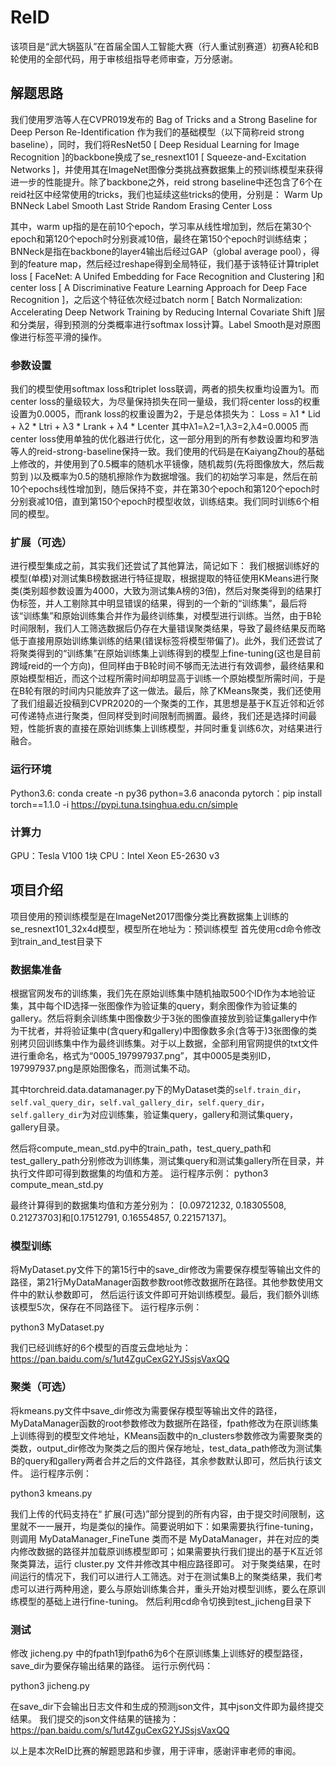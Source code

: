 # ReID
 
该项目是“武大锅盔队”在首届全国人工智能大赛（行人重试别赛道）初赛A轮和B轮使用的全部代码，用于审核组指导老师审查，万分感谢。

## 解题思路
我们使用罗浩等人在CVPR019发布的 Bag of Tricks and a Strong Baseline for Deep Person Re-Identification 作为我们的基础模型（以下简称reid strong baseline），同时，我们将ResNet50 [ Deep Residual Learning for Image Recognition ]的backbone换成了se_resnext101 [ Squeeze-and-Excitation Networks ]，并使用其在ImageNet图像分类挑战赛数据集上的预训练模型来获得进一步的性能提升。除了backbone之外，reid strong baseline中还包含了6个在reid社区中经常使用的tricks，我们也延续这些tricks的使用，分别是：
Warm Up
BNNeck
Label Smooth
Last Stride
Random Erasing
Center Loss

其中，warm up指的是在前10个epoch，学习率从线性增加到，然后在第30个epoch和第120个epoch时分别衰减10倍，最终在第150个epoch时训练结束；BNNeck是指在backbone的layer4输出后经过GAP（global average pool），得到的feature map，然后经过reshape得到全局特征，我们基于该特征计算triplet loss [ FaceNet: A Unifed Embedding for Face Recognition and Clustering ]和center loss [ A Discriminative Feature Learning Approach for Deep Face Recognition ]，之后这个特征依次经过batch norm [ Batch Normalization: Accelerating Deep Network Training by Reducing Internal Covariate Shift ]层和分类层，得到预测的分类概率进行softmax loss计算。Label Smooth是对原图像进行标签平滑的操作。

### 参数设置
我们的模型使用softmax loss和triplet loss联调，两者的损失权重均设置为1。而center loss的量级较大，为尽量保持损失在同一量级，我们将center loss的权重设置为0.0005，而rank loss的权重设置为2，于是总体损失为：
Loss = λ1 * Lid + λ2 * Ltri + λ3 * Lrank + λ4 * Lcenter
其中λ1=λ2=1,λ3=2,λ4=0.0005 而center loss使用单独的优化器进行优化，这一部分用到的所有参数设置均和罗浩等人的reid-strong-baseline保持一致。我们使用的代码是在KaiyangZhou的基础上修改的，并使用到了0.5概率的随机水平镜像，随机裁剪(先将图像放大，然后裁剪到 )以及概率为0.5的随机擦除作为数据增强。我们的初始学习率是，然后在前10个epochs线性增加到，随后保持不变，并在第30个epoch和第120个epoch时分别衰减10倍，直到第150个epoch时模型收敛，训练结束。我们同时训练6个相同的模型。

### 扩展（可选）
进行模型集成之前，其实我们还尝试了其他算法，简记如下： 我们根据训练好的模型(单模)对测试集B榜数据进行特征提取，根据提取的特征使用KMeans进行聚类(类别超参数设置为4000，大致为测试集A榜的3倍)，然后对聚类得到的结果打伪标签，并人工剔除其中明显错误的结果，得到的一个新的“训练集”，最后将该“训练集”和原始训练集合并作为最终训练集，对模型进行训练。当然，由于B轮时间限制，我们人工筛选数据后仍存在大量错误聚类结果，导致了最终结果反而略低于直接用原始训练集训练的结果(错误标签将模型带偏了)。此外，我们还尝试了将聚类得到的“训练集”在原始训练集上训练得到的模型上fine-tuning(这也是目前跨域reid的一个方向)，但同样由于B轮时间不够而无法进行有效调参，最终结果和原始模型相近，而这个过程所需时间却明显高于训练一个原始模型所需时间，于是在B轮有限的时间内只能放弃了这一做法。最后，除了KMeans聚类，我们还使用了我们组最近投稿到CVPR2020的一个聚类的工作，其思想是基于K互近邻和近邻可传递特点进行聚类，但同样受到时间限制而搁置。最终，我们还是选择时间最短，性能折衷的直接在原始训练集上训练模型，并同时重复训练6次，对结果进行融合。

### 运行环境
Python3.6: conda create -n py36 python=3.6 anaconda
pytorch：pip install torch==1.1.0 -i https://pypi.tuna.tsinghua.edu.cn/simple

### 计算力
GPU：Tesla V100 1块
CPU：Intel Xeon E5-2630 v3


## 项目介绍
项目使用的预训练模型是在ImageNet2017图像分类比赛数据集上训练的se_resnext101_32x4d模型，模型所在地址为：预训练模型
首先使用cd命令修改到train_and_test目录下

### 数据集准备
根据官网发布的训练集，我们先在原始训练集中随机抽取500个ID作为本地验证集，其中每个ID选择一张图像作为验证集的query，剩余图像作为验证集的gallery。然后将剩余训练集中图像数少于3张的图像直接放到验证集gallery中作为干扰者，并将验证集中(含query和gallery)中图像数多余(含等于)3张图像的类别拷贝回训练集中作为最终训练集。对于以上数据，全部利用官网提供的txt文件进行重命名，格式为“0005_197997937.png”，其中0005是类别ID，197997937.png是原始图像名，而测试集不动。

其中torchreid.data.datamanager.py下的MyDataset类的`self.train_dir`，`self.val_query_dir`，`self.val_gallery_dir`，`self.query_dir`，`self.gallery_dir`为对应训练集，验证集query，gallery和测试集query，gallery目录。



然后将compute_mean_std.py中的train_path，test_query_path和test_gallery_path分别修改为训练集，测试集query和测试集gallery所在目录，并执行文件即可得到数据集的均值和方差。 运行程序示例：
python3 compute_mean_std.py

最终计算得到的数据集均值和方差分别为：
[0.09721232, 0.18305508, 0.21273703]和[0.17512791, 0.16554857, 0.22157137]。

### 模型训练

将MyDataset.py文件下的第15行中的save_dir修改为需要保存模型等输出文件的路径，第21行MyDataManager函数参数root修改数据所在路径。其他参数使用文件中的默认参数即可， 然后运行该文件即可开始训练模型。最后，我们额外训练该模型5次，保存在不同路径下。 运行程序示例：

python3 MyDataset.py

我们已经训练好的6个模型的百度云盘地址为： https://pan.baidu.com/s/1ut4ZguCexG2YJSsjsVaxQQ


### 聚类（可选）
将kmeans.py文件中save_dir修改为需要保存模型等输出文件的路径，MyDataManager函数的root参数修改为数据所在路径，fpath修改为在原训练集上训练得到的模型文件地址，KMeans函数中的n_clusters参数修改为需要聚类的类数，output_dir修改为聚类之后的图片保存地址，test_data_path修改为测试集B的query和gallery两者合并之后的文件路径，其余参数默认即可，然后执行该文件。 运行程序示例：

python3 kmeans.py

我们上传的代码支持在“ 扩展(可选)”部分提到的所有内容，由于提交时间限制，这里就不一一展开，均是类似的操作。简要说明如下：如果需要执行fine-tuning，则调用 MyDataManager_FineTune 类而不是 MyDataManager，并在对应的类内修改数据的路径并加载原训练模型即可；如果需要执行我们提出的基于K互近邻聚类算法，运行 cluster.py 文件并修改其中相应路径即可。
对于聚类结果，在时间运行的情况下，我们可以进行人工筛选。对于在测试集B上的聚类结果，我们考虑可以进行两种用途，要么与原始训练集合并，重头开始对模型训练，要么在原训练模型的基础上进行fine-tuning。
然后利用cd命令切换到test_jicheng目录下

### 测试

修改 jicheng.py 中的fpath1到fpath6为6个在原训练集上训练好的模型路径，save_dir为要保存输出结果的路径。 运行示例代码：

python3 jicheng.py

在save_dir下会输出日志文件和生成的预测json文件，其中json文件即为最终提交结果。 我们提交的json文件结果的链接为：https://pan.baidu.com/s/1ut4ZguCexG2YJSsjsVaxQQ



以上是本次ReID比赛的解题思路和步骤，用于评审，感谢评审老师的审阅。
